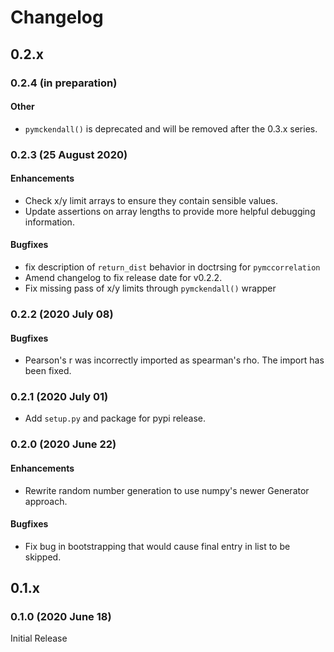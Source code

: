 # Changelog

## 0.2.x

### 0.2.4 (in preparation)

#### Other

- `pymckendall()` is deprecated and will be removed after the 0.3.x series.

### 0.2.3 (25 August 2020)

#### Enhancements

- Check x/y limit arrays to ensure they contain sensible values.
- Update assertions on array lengths to provide more helpful debugging information.

#### Bugfixes

- fix description of `return_dist` behavior in doctrsing for `pymccorrelation`
- Amend changelog to fix release date for v0.2.2.
- Fix missing pass of x/y limits through `pymckendall()` wrapper

### 0.2.2 (2020 July 08)

#### Bugfixes

- Pearson's r was incorrectly imported as spearman's rho. The import has been fixed.

### 0.2.1 (2020 July 01)

- Add `setup.py` and package for pypi release.

### 0.2.0 (2020 June 22)

#### Enhancements

- Rewrite random number generation to use numpy's newer Generator approach.

#### Bugfixes

- Fix bug in bootstrapping that would cause final entry in list to be skipped.

## 0.1.x

### 0.1.0 (2020 June 18)

Initial Release
